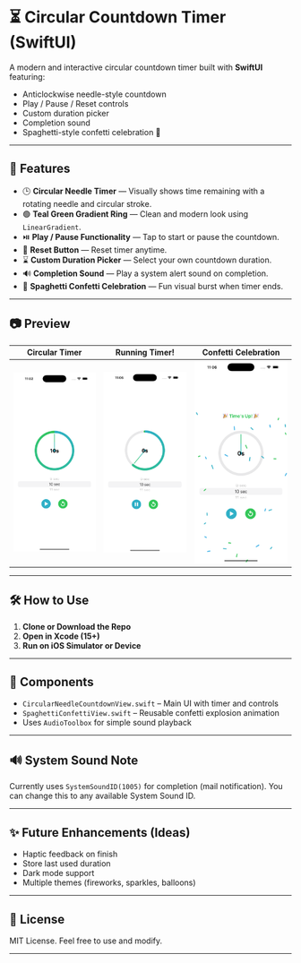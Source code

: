 # ⏳ Circular Countdown Timer (SwiftUI)

A modern and interactive circular countdown timer built with **SwiftUI** featuring:
- Anticlockwise needle-style countdown
- Play / Pause / Reset controls
- Custom duration picker
- Completion sound
- Spaghetti-style confetti celebration 🎉

---

## 🚀 Features

- 🕒 **Circular Needle Timer** — Visually shows time remaining with a rotating needle and circular stroke.
- 🟢 **Teal Green Gradient Ring** — Clean and modern look using `LinearGradient`.
- ⏯️ **Play / Pause Functionality** — Tap to start or pause the countdown.
- 🔁 **Reset Button** — Reset timer anytime.
- ⌛ **Custom Duration Picker** — Select your own countdown duration.
- 🔊 **Completion Sound** — Play a system alert sound on completion.
- 🎊 **Spaghetti Confetti Celebration** — Fun visual burst when timer ends.

---

## 📷 Preview

| Circular Timer | Running Timer! | Confetti Celebration |
|:-------------:|:----------:|:--------------------:|
| ![Timer](preview1.png) | ![Done](preview2.png) | ![Confetti](preview3.png) |

---

## 🛠 How to Use

1. **Clone or Download the Repo**
2. **Open in Xcode (15+)**
3. **Run on iOS Simulator or Device**

---

## 🧩 Components

- `CircularNeedleCountdownView.swift` – Main UI with timer and controls
- `SpaghettiConfettiView.swift` – Reusable confetti explosion animation
- Uses `AudioToolbox` for simple sound playback

---

## 🔊 System Sound Note

Currently uses `SystemSoundID(1005)` for completion (mail notification). You can change this to any available System Sound ID.

---

## ✨ Future Enhancements (Ideas)

- Haptic feedback on finish
- Store last used duration
- Dark mode support
- Multiple themes (fireworks, sparkles, balloons)

---

## 📄 License

MIT License. Feel free to use and modify.

---
